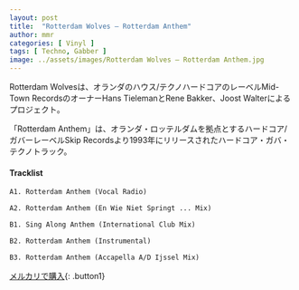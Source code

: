 ```yaml
---
layout: post
title:  "Rotterdam Wolves – Rotterdam Anthem"
author: mmr
categories: [ Vinyl ]
tags: [ Techno, Gabber ]
image: ../assets/images/Rotterdam Wolves – Rotterdam Anthem.jpg
---
```


Rotterdam Wolvesは、オランダのハウス/テクノハードコアのレーベルMid-Town RecordsのオーナーHans TielemanとRene Bakker、Joost Walterによるプロジェクト。

「Rotterdam Anthem」は、オランダ・ロッテルダムを拠点とするハードコア/ガバーレーベルSkip Recordsより1993年にリリースされたハードコア・ガバ・テクノトラック。

#### Tracklist
```md
A1. Rotterdam Anthem (Vocal Radio)

A2. Rotterdam Anthem (En Wie Niet Springt ... Mix)

B1. Sing Along Anthem (International Club Mix)

B2. Rotterdam Anthem (Instrumental)

B3. Rotterdam Anthem (Accapella A/D Ijssel Mix)
```

[メルカリで購入](https://jp.mercari.com/item/m81174559941?afid=6142608987){: .button1}



